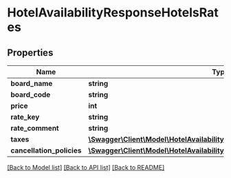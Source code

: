 # HotelAvailabilityResponseHotelsRates

## Properties
Name | Type | Description | Notes
------------ | ------------- | ------------- | -------------
**board_name** | **string** |  | [optional] 
**board_code** | **string** |  | [optional] 
**price** | **int** |  | [optional] 
**rate_key** | **string** |  | [optional] 
**rate_comment** | **string** |  | [optional] 
**taxes** | [**\Swagger\Client\Model\HotelAvailabilityResponseHotelsTaxes[]**](HotelAvailabilityResponseHotelsTaxes.md) |  | [optional] 
**cancellation_policies** | [**\Swagger\Client\Model\HotelAvailabilityResponseHotelsCancellationPolicies[]**](HotelAvailabilityResponseHotelsCancellationPolicies.md) |  | [optional] 

[[Back to Model list]](../../README.md#documentation-for-models) [[Back to API list]](../../README.md#documentation-for-api-endpoints) [[Back to README]](../../README.md)

